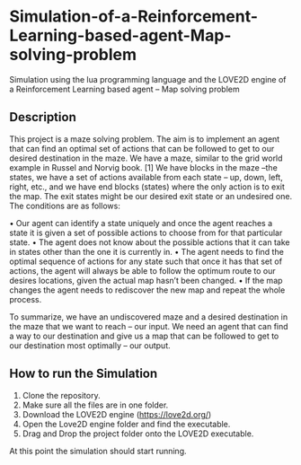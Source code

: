 # Simulation-of-a-Reinforcement-Learning-based-agent-Map-solving-problem
Simulation using the lua programming language and the LOVE2D engine of a Reinforcement Learning based agent – Map solving problem

## Description

This project is a maze solving problem. The aim is to implement an agent that can find an optimal set of actions that can be followed to get to our desired destination in the maze.
We have a maze, similar to the grid world example in Russel and Norvig book. [1] We have blocks in the maze –the states, we have a set of actions available from each state – up, down, left, right, etc., and we have end blocks (states) where the only action is to exit the map. The exit states might be our desired exit state or an undesired one. 
The conditions are as follows:

  •	Our agent can identify a state uniquely and once the agent reaches a state it is given a set of possible actions to choose from for   that particular state.
  •	The agent does not know about the possible actions that it can take in states other than the one it is currently in.
  •	The agent needs to find the optimal sequence of actions for any state such that once it has that set of actions, the agent will always  be able to follow the optimum route to our desires locations, given the actual map hasn’t been changed.
  •	If the map changes the agent needs to rediscover the new map and repeat the whole process.

To summarize, we have an undiscovered maze and a desired destination in the maze that we want to reach – our input. We need an agent that can find a way to our destination and give us a map that can be followed to get to our destination most optimally – our output. 

## How to run the Simulation

1. Clone the repository.
2. Make sure all the files are in one folder.
3. Download the LOVE2D engine (https://love2d.org/)
4. Open the Love2D engine folder and find the executable.
5. Drag and Drop the project folder onto the LOVE2D executable.

At this point the simulation should start running. 
